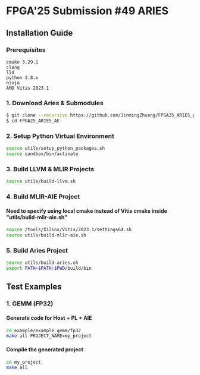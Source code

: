 # FPGA'25 Submission #49 ARIES
## Installation Guide

### Prerequisites
```
cmake 3.29.1 
clang
lld
python 3.8.x
ninja
AMD Vitis 2023.1
```

### 1. Download Aries & Submodules
```sh
$ git clone --recursive https://github.com/JinmingZhuang/FPGA25_ARIES_AE.git
$ cd FPGA25_ARIES_AE
```

### 2. Setup Python Virtual Environment
```sh
source utils/setup_python_packages.sh
source sandbox/bin/activate
```

### 3. Build LLVM & MLIR Projects
```sh
source utils/build-llvm.sh
```

### 4. Build MLIR-AIE Project 
#### Need to specify using local cmake instead of Vitis cmake inside "utils/build-mlir-aie.sh"
```sh
source /tools/Xilinx/Vitis/2023.1/settings64.sh
source utils/build-mlir-aie.sh
```

### 5. Build Aries Project
```sh
source utils/build-aries.sh
export PATH=$PATH:$PWD/build/bin
```


##  Test Examples
### 1. GEMM (FP32)
#### Generate code for Host + PL + AIE
```sh
cd example/example_gemm/fp32
make all PROJECT_NAME=my_project
```

#### Compile the generated project
```sh
cd my_project
make all
```
